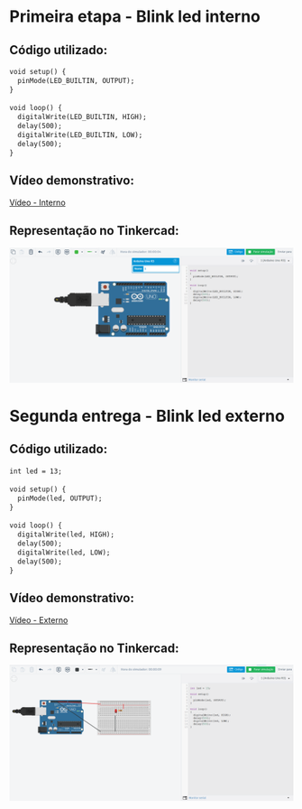 # Primeira etapa - Blink led interno

## Código utilizado:

```arduino
void setup() {
  pinMode(LED_BUILTIN, OUTPUT);
}

void loop() {
  digitalWrite(LED_BUILTIN, HIGH);
  delay(500);
  digitalWrite(LED_BUILTIN, LOW);
  delay(500);
}

```

## Vídeo demonstrativo:

[Vídeo - Interno](https://youtu.be/z2kFhh4bPjw)

## Representação no Tinkercad:

<p align="center">
<img src="assets/tinkercad_interno.png" border="0">
</p>

# Segunda entrega - Blink led externo

## Código utilizado:

```arduino
int led = 13;

void setup() {
  pinMode(led, OUTPUT);
}

void loop() {
  digitalWrite(led, HIGH);
  delay(500);
  digitalWrite(led, LOW);
  delay(500);
}
```

## Vídeo demonstrativo:

[Vídeo - Externo](https://youtu.be/34McCdZ3d4o)

## Representação no Tinkercad:

<p align="center">
<img src="assets/tinkercad_externo.png" border="0">
</p>
